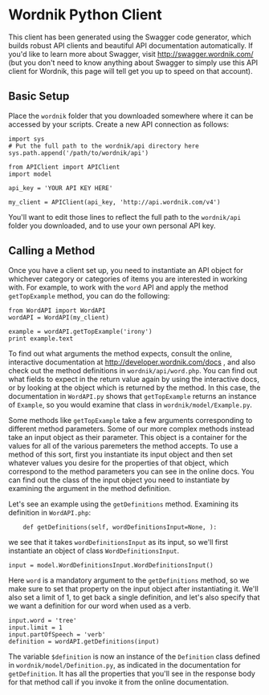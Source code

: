 Wordnik Python Client
==========
This client has been generated using the Swagger code generator, which builds robust API clients and beautiful API documentation automatically. If you'd like to learn more about Swagger, visit http://swagger.wordnik.com/ (but you don't need to know anything about Swagger to simply use this API client for Wordnik, this page will tell get you up to speed on that account).

Basic Setup
-----

Place the `wordnik` folder that you downloaded somewhere where it can be accessed by your scripts. Create a new API connection as follows:

```
import sys
# Put the full path to the wordnik/api directory here
sys.path.append('/path/to/wordnik/api')

from APIClient import APIClient
import model

api_key = 'YOUR API KEY HERE'

my_client = APIClient(api_key, 'http://api.wordnik.com/v4')
```

You'll want to edit those lines to reflect the full path to the `wordnik/api` folder you downloaded, and to use your own personal API key.

Calling a Method
-----

Once you have a client set up, you need to instantiate an API object for whichever category or categories of items you are interested in working with. For example, to work with the `word` API and apply the method `getTopExample` method, you can do the following:

```
from WordAPI import WordAPI
wordAPI = WordAPI(my_client)

example = wordAPI.getTopExample('irony')
print example.text
```

To find out what arguments the method expects, consult the online, interactive documentation at http://developer.wordnik.com/docs , and also check out the method definitions in `wordnik/api/word.php`. You can find out what fields to expect in the return value again by using the interactive docs, or by looking at the object which is returned by the method. In this case, the documentation in `WordAPI.py` shows that `getTopExample` returns an instance of `Example`, so you would examine that class in `wordnik/model/Example.py`.

Some methods like `getTopExample` take a few arguments corresponding to different method parameters. Some of our more complex methods instead take an input object as their parameter. This object is a container for the values for all of the various paremeters the method accepts. To use a method of this sort, first you instantiate its input object and then set whatever values you desire for the properties of that object, which correspond to the method parameters you can see in the online docs. You can find out the class of the input object you need to instantiate by examining the argument in the method definition.

Let's see an example using the `getDefinitions` method. Examining its definition in `WordAPI.php`:

```
	def getDefinitions(self, wordDefinitionsInput=None, ):
```

we see that it takes `wordDefinitionsInput` as its input, so we'll first instantiate an object of class `WordDefinitionsInput`.

```
input = model.WordDefinitionsInput.WordDefinitionsInput()
```

Here `word` is a mandatory argument to the `getDefinitions` method, so we make sure to set that property on the input object after instantiating it. We'll also set a limit of 1, to get back a single definition, and let's also specify that we want a definition for our word when used as a verb.

```
input.word = 'tree'
input.limit = 1
input.partOfSpeech = 'verb'
definition = wordAPI.getDefinitions(input) 
```

The variable `$definition` is now an instance of the `Definition` class defined in `wordnik/model/Definition.py`, as indicated in the documentation for `getDefinition`. It has all the properties that you'll see in the response body for that method call if you invoke it from the online documentation.